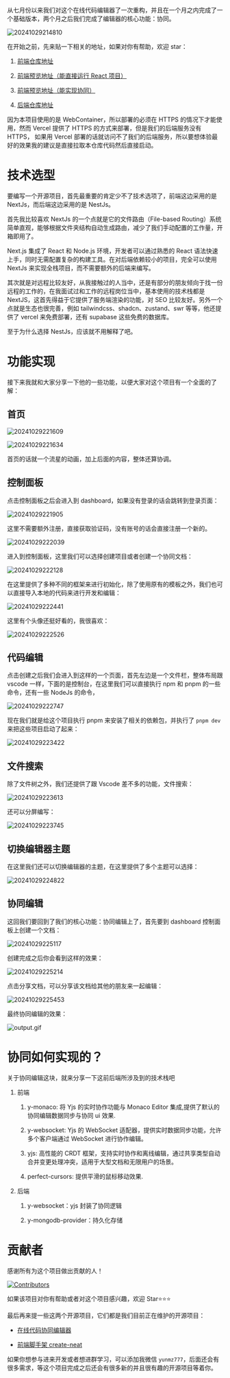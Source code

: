 从七月份以来我们对这个在线代码编辑器了一次重构，并且在一个月之内完成了一个基础版本，两个月之后我们完成了编辑器的核心功能：协同。

![20241029214810](https://raw.githubusercontent.com/xun082/md/main/blogs.images20241029214810.png)

在开始之前，先来贴一下相关的地址，如果对你有帮助，欢迎 star：

1. [前端仓库地址](https://github.com/xun082/online-edit-web)

2. [前端预览地址（能直接运行 React 项目）](https://online-edit-web.vercel.app/)

3. [前端预览地址（能实现协同）](http://116.196.113.241:3000/)

4. [后端仓库地址](https://github.com/xun082/online-edit-server)

因为本项目使用的是 WebContainer，所以部署的必须在 HTTPS 的情况下才能使用，然而 Vercel 提供了 HTTPS 的方式来部署，但是我们的后端服务没有 HTTPS，
如果用 Vercel 部署的话就访问不了我们的后端服务，所以要想体验最好的效果我的建议是直接拉取本仓库代码然后直接启动。

# 技术选型

要编写一个开源项目，首先最重要的肯定少不了技术选项了，前端这边采用的是 NextJs，而后端这边采用的是 NestJs。

首先我比较喜欢 NextJs 的一个点就是它的文件路由（File-based Routing）系统简单直观，能够根据文件夹结构自动生成路由，减少了我们手动配置的工作量，开箱即用了。

Next.js 集成了 React 和 Node.js 环境，开发者可以通过熟悉的 React 语法快速上手，同时无需配置复杂的构建工具。在对后端依赖较小的项目，完全可以使用 NextJs 来实现全栈项目，而不需要额外的后端来编写。

其次就是对远程比较友好，从我接触过的人当中，还是有部分的朋友倾向于找一份远程的工作的，在我面试过和工作的远程岗位当中，基本使用的技术栈都是 NextJS，这首先得益于它提供了服务端渲染的功能，对 SEO 比较友好。另外一个点就是生态也很完善，例如 tailwindcss、shadcn、zustand、swr 等等，他还提供了 vercel 来免费部署，还有 supabase 这些免费的数据库。

至于为什么选择 NestJs，应该就不用解释了吧。

# 功能实现

接下来我就和大家分享一下他的一些功能，以便大家对这个项目有一个全面的了解：

## 首页

![20241029221609](https://raw.githubusercontent.com/xun082/md/main/blogs.images20241029221609.png)

![20241029221634](https://raw.githubusercontent.com/xun082/md/main/blogs.images20241029221634.png)

首页的话就一个流星的动画，加上后面的内容，整体还算协调。

## 控制面板

点击控制面板之后会进入到 dashboard，如果没有登录的话会跳转到登录页面：

![20241029221905](https://raw.githubusercontent.com/xun082/md/main/blogs.images20241029221905.png)

这里不需要额外注册，直接获取验证码，没有账号的话会直接注册一个新的。

![20241029222039](https://raw.githubusercontent.com/xun082/md/main/blogs.images20241029222039.png)

进入到控制面板，这里我们可以选择创建项目或者创建一个协同文档：

![20241029222128](https://raw.githubusercontent.com/xun082/md/main/blogs.images20241029222128.png)

在这里提供了多种不同的框架来进行初始化，除了使用原有的模板之外，我们也可以直接导入本地的代码来进行开发和编辑：

![20241029222441](https://raw.githubusercontent.com/xun082/md/main/blogs.images20241029222441.png)

这里有个头像还挺好看的，我很喜欢：

![20241029222526](https://raw.githubusercontent.com/xun082/md/main/blogs.images20241029222526.png)

## 代码编辑

点击创建之后我们会进入到这样的一个页面，首先左边是一个文件栏，整体布局跟 vscode 一样，下面的是控制台，在这里我们可以直接执行 npm 和 pnpm 的一些命令，还有一些 NodeJs 的命令，

![20241029222747](https://raw.githubusercontent.com/xun082/md/main/blogs.images20241029222747.png)

现在我们就是给这个项目执行 pnpm 来安装了相关的依赖包，并执行了 `pnpm dev` 来把这些项目启动了起来：

![20241029223422](https://raw.githubusercontent.com/xun082/md/main/blogs.images20241029223422.png)

## 文件搜索

除了文件树之外，我们还提供了跟 Vscode 差不多的功能，文件搜索：

![20241029223613](https://raw.githubusercontent.com/xun082/md/main/blogs.images20241029223613.png)

还可以分屏编写：

![20241029223745](https://raw.githubusercontent.com/xun082/md/main/blogs.images20241029223745.png)

## 切换编辑器主题

在这里我们还可以切换编辑器的主题，在这里提供了多个主题可以选择：

![20241029224822](https://raw.githubusercontent.com/xun082/md/main/blogs.images20241029224822.png)

## 协同编辑

这回我们要回到了我们的核心功能：协同编辑上了，首先要到 dashboard 控制面板上创建一个文档：

![20241029225117](https://raw.githubusercontent.com/xun082/md/main/blogs.images20241029225117.png)

创建完成之后你会看到这样的效果：

![20241029225214](https://raw.githubusercontent.com/xun082/md/main/blogs.images20241029225214.png)

点击分享文档，可以分享该文档给其他的朋友来一起编辑：

![20241029225453](https://raw.githubusercontent.com/xun082/md/main/blogs.images20241029225453.png)

最终协同编辑的效果：

![output.gif](https://p0-xtjj-private.juejin.cn/tos-cn-i-73owjymdk6/4d0350c0d6904be481b1f51d39af56bb~tplv-73owjymdk6-jj-mark-v1:0:0:0:0:5o6Y6YeR5oqA5pyv56S-5Yy6IEAgTW9tZW50:q75.awebp?policy=eyJ2bSI6MywidWlkIjoiMzc4Mjc2NDk2NjQ2MDM5OCJ9&rk3s=e9ecf3d6&x-orig-authkey=f32326d3454f2ac7e96d3d06cdbb035152127018&x-orig-expires=1730377731&x-orig-sign=wllLiuHHTzlcUTQcS%2FAs%2FEg7Zk8%3D)

# 协同如何实现的？

关于协同编辑这块，就来分享一下这前后端所涉及到的技术栈吧

1. 前端

   1. y-monaco: 将 Yjs 的实时协作功能与 Monaco Editor 集成,提供了默认的协同编辑数据同步与协同 ui 效果.

   2. y-websocket: Yjs 的 WebSocket 适配器，提供实时数据同步功能，允许多个客户端通过 WebSocket 进行协作编辑。

   3. yjs: 高性能的 CRDT 框架，支持实时协作和离线编辑，通过共享类型自动合并变更处理冲突，适用于大型文档和无限用户的场景。

   4. perfect-cursors: 提供平滑的鼠标移动效果.

2. 后端

   1. y-websocket：yjs 封装了协同逻辑

   2. y-mongodb-provider：持久化存储

# 贡献者

感谢所有为这个项目做出贡献的人！

[![Contributors](https://contrib.rocks/image?repo=xun082/online-edit-web)](https://github.com/xun082/online-edit-web/graphs/contributors)

如果该项目对你有帮助或者对这个项目感兴趣，欢迎 Star⭐️⭐️⭐️

最后再来提一些这两个开源项目，它们都是我们目前正在维护的开源项目：

- [在线代码协同编辑器](https://github.com/xun082/online-edit-web)

- [前端脚手架 create-neat](https://github.com/xun082/create-neat)

如果你想参与进来开发或者想进群学习，可以添加我微信 `yunmz777`，后面还会有很多需求，等这个项目完成之后还会有很多新的并且很有趣的开源项目等着你。
